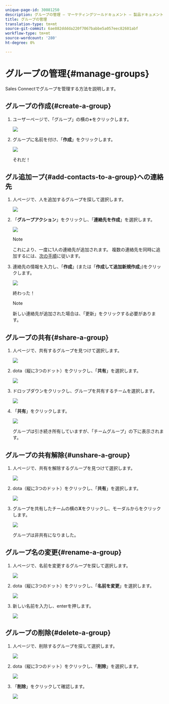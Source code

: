 ```yaml
---
unique-page-id: 30081250
description: グループの管理 — マーケティングツールドキュメント — 製品ドキュメント
title: グループの管理
translation-type: tm+mt
source-git-commit: 6ae882dddda220f7067babbe5a057eec82601abf
workflow-type: tm+mt
source-wordcount: '280'
ht-degree: 0%

---
```



# グループの管理{#manage-groups}

Sales Connectでグループを管理する方法を説明します。

## グループの作成{#create-a-group}

1. ユーザーページで、「グループ」の横の&#x200B;**+**&#x200B;をクリックします。

   ![](assets/one-4.png)

1. グループに名前を付け、「**作成**」をクリックします。

   ![](assets/two-3.png)

   それだ！

## グル追加ープ{#add-contacts-to-a-group}への連絡先

1. 人ページで、人を追加するグループを探して選択します。

   ![](assets/three-3.png)

1. 「**グループアクション**」をクリックし、「**連絡先を作成**」を選択します。

   ![](assets/four-3.png)

   >[!NOTE]
   >
   >これにより、一度に1人の連絡先が追加されます。 複数の連絡先を同時に追加するには、[次の手順](/help/marketo/product-docs/marketo-sales-connect/people/managing-contacts/import-contacts-via-csv.md)に従います。

1. 連絡先の情報を入力し、「**作成**」(または「**作成して追加新規作成**」)をクリックします。

   ![](assets/five-3.png)

   終わった！

   >[!NOTE]
   >
   >新しい連絡先が追加された場合は、「更新」をクリックする必要があります。

## グループの共有{#share-a-group}

1. 人ページで、共有するグループを見つけて選択します。

   ![](assets/six.png)

1. dota（縦に3つのドット）をクリックし、「**共有**」を選択します。

   ![](assets/seven.png)

1. ドロップダウンをクリックし、グループを共有するチームを選択します。

   ![](assets/eight.png)

1. 「**共有**」をクリックします。

   ![](assets/nine.png)

   グループは引き続き所有していますが、「チームグループ」の下に表示されます。

## グループの共有解除{#unshare-a-group}

1. 人ページで、共有を解除するグループを見つけて選択します。

   ![](assets/ten.png)

1. dota（縦に3つのドット）をクリックし、「**共有**」を選択します。

   ![](assets/eleven.png)

1. グループを共有したチームの横の&#x200B;**X**&#x200B;をクリックし、モーダルからをクリックします。

   ![](assets/twelve.png)

   グループは非共有になりました。

## グループ名の変更{#rename-a-group}

1. 人ページで、名前を変更するグループを探して選択します。

   ![](assets/six.png)

1. dota（縦に3つのドット）をクリックし、「**名前を変更**」を選択します。

   ![](assets/thirteen.png)

1. 新しい名前を入力し、enterを押します。

   ![](assets/fourteen.png)

## グループの削除{#delete-a-group}

1. 人ページで、削除するグループを探して選択します。

   ![](assets/fifteen.png)

1. dota（縦に3つのドット）をクリックし、「**削除**」を選択します。

   ![](assets/sixteen.png)

1. 「**削除**」をクリックして確認します。

   ![](assets/seventeen.png)
